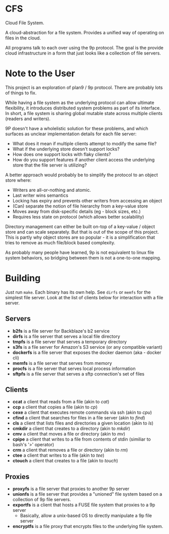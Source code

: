 # CFS

Cloud File System.

A cloud-abstraction for a file system. Provides a unified way of operating on
files in the cloud.

All programs talk to each over using the 9p protocol. The goal is the provide
cloud infrastructure in a form that just looks like a collection of file
servers.

# Note to the User

This project is an exploration of plan9 / 9p protocol. There are probably lots
of things to fix.

While having a file system as the underlying protocol can allow ultimate
flexibility, it introduces distributed system problems as part of its interface.
In short, a file system is sharing global mutable state across multiple clients
(readers and writers).

9P doesn't have a wholelistic solution for these problems, and which surfaces as
unclear implementation details for each file server:

 - What does it mean if multiple clients attempt to modify the same file?
 - What if the underlying store doesn't support locks?
 - How does one support locks with flaky clients?
 - How do you support features if another client access the underlying store
   that the file server is utilizing?

A better approach would probably be to simplify the protocol to an object store
where:

 - Writers are all-or-nothing and atomic.
 - Last writer wins semantics
 - Locking has expiry and prevents other writers from accessing an object
 - (Can) separate the notion of file hierarchy from a key-value store
 - Moves away from disk-specific details (eg - block sizes, etc.)
 - Requires less state on protocol (which allows better scalability)

Directory management can either be built on-top of a key-value / object store
and can scale separately. But that is out of the scope of this project. This is
partly why object stores are so popular - it is a simplification that tries to
remove as much file/block based complexity.

As probably many people have learned, 9p is not equivalent to linux file system
behaviors, so bridging between them is not a one-to-one mapping.

# Building

Just run `make`. Each binary has its own help. See `dirfs` or `memfs` for the
simplest file server. Look at the list of clients below for interaction with a
file server.

## Servers

 - **b2fs** is a file server for Backblaze's b2 service
 - **dirfs** is a file server that serves a local file directory
 - **tmpfs** is a file server that serves a temporary directory
 - **s3fs** is a file server for Amazon's S3 service (or any compatible variant)
 - **dockerfs** is a file server that exposes the docker daemon (aka - docker cli)
 - **memfs** is a file server that serves from memory
 - **procfs** is a file server that serves local process information
 - **sftpfs** is a file server that serves a sftp connection's set of files

## Clients

 - **ccat** a client that reads from a file (akin to *cat*)
 - **ccp** a client that copies a file (akin to *cp*)
 - **cexe** a client that executes remote commands via ssh (akin to *cpu*)
 - **cfind** a client that searches for files in a file server (akin to *find*)
 - **cls** a client that lists files and directories a given location (akin to *ls*)
 - **cmkdir** a client that creates to a directory (akin to *mkdir*)
 - **cmv** a client that moves a file or directory (akin to *mv*)
 - **cpipe** a client that writes to a file from contents of stdin (similiar to bash's '>' operator)
 - **crm** a client that removes a file or directory (akin to *rm*)
 - **ctee** a client that writes to a file (akin to *tee*)
 - **ctouch** a client that creates to a file (akin to *touch*)

## Proxies

 - **proxyfs** is a file server that proxies to another 9p server
 - **unionfs** is a file server that provides a "unioned" file system based on
   a collection of 9p file servers.
 - **exportfs** is a client that hosts a FUSE file system that proxies to a 9p server
     - Basically, allow a unix-based OS to directly manipulate a 9p file server
 - **encryptfs** is a file proxy that encrypts files to the underlying file system.
